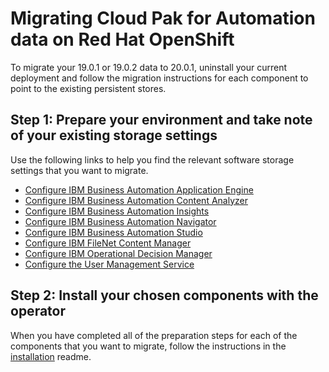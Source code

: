 # Migrating Cloud Pak for Automation data on Red Hat OpenShift

To migrate your 19.0.1 or 19.0.2 data to 20.0.1, uninstall your current deployment and follow the migration instructions for each component to point to the existing persistent stores.

## Step 1: Prepare your environment and take note of your existing storage settings

Use the following links to help you find the relevant software storage settings that you want to migrate.

- [Configure IBM Business Automation Application Engine](../../AAE/README_migrate.md)
- [Configure IBM Business Automation Content Analyzer](../../ACA/README_migrate.md)
- [Configure IBM Business Automation Insights](../../BAI/README_migrate.md)
- [Configure IBM Business Automation Navigator](../../BAN/README_migrate.md)
- [Configure IBM Business Automation Studio](../../BAS/README_migrate.md)
- [Configure IBM FileNet Content Manager](../../FNCM//README_migrate.md)
- [Configure IBM Operational Decision Manager](../../ODM/README_migrate.md)
- [Configure the User Management Service](../../UMS/README_migrate.md)

## Step 2: Install your chosen components with the operator

 When you have completed all of the preparation steps for each of the components that you want to migrate, follow the instructions in the [installation](install.md) readme.
